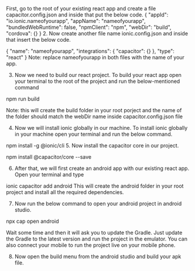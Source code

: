 First, go to the root of your existing react app and create a file capacitor.config.json and inside that put the below code.
{
  "appId": "io.ionic.nameofyourapp",
  "appName": "nameofyourapp",
  "bundledWebRuntime": false,
  "npmClient": "npm",
  "webDir": "build",
  "cordova": {}
}
2. Now create another file name ionic.config.json and inside that insert the below code.

{
  "name": "nameofyourapp",
  "integrations": {
    "capacitor": {}
  },
  "type": "react"
}
Note: replace nameofyourapp in both files with the name of your app.

3. Now we need to build our react project. To build your react app open your terminal to the root of the project and run the below-mentioned command

npm run build

Note: this will create the build folder in your root porject and the name of the folder should match the webDir name inside capacitor.config.json file

4. Now we will install ionic globally in our machine. To install ionic globally in your machine open your terminal and run the below command.

npm install -g @ionic/cli
5. Now install the capacitor core in our project.

npm install @capacitor/core --save


6. After that, we will first create an android app with our existing react app. Open your terminal and type

ionic capacitor add android
This will create the android folder in your root project and install all the required dependencies.

7. Now run the below command to open your android project in android studio.

npx cap open android

Wait some time and then it will ask you to update the Gradle. Just update the Gradle to the latest version and run the project in the emulator. You can also connect your mobile to run the project live on your mobile phone.


8. Now open the build menu from the android studio and build your apk file.